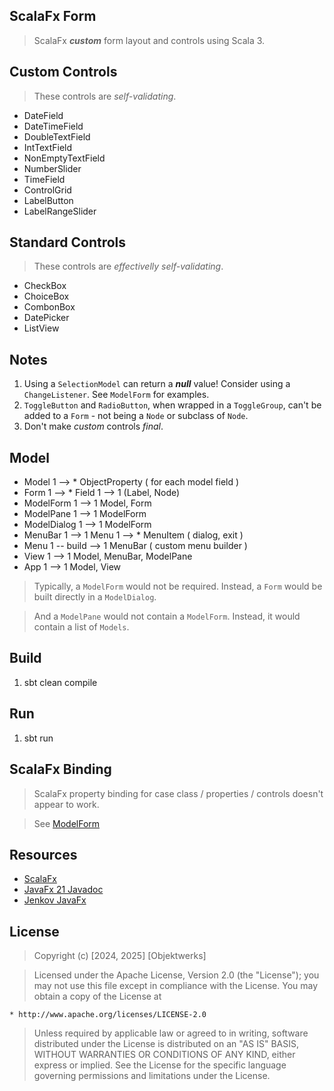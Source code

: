 ScalaFx Form
------------
>ScalaFx ***custom*** form layout and controls using Scala 3.

Custom Controls
---------------
> These controls are *self-validating*.
* DateField
* DateTimeField
* DoubleTextField
* IntTextField
* NonEmptyTextField
* NumberSlider
* TimeField
* ControlGrid
* LabelButton
* LabelRangeSlider

Standard Controls
-----------------
>These controls are *effectivelly self-validating*.
* CheckBox
* ChoiceBox
* CombonBox
* DatePicker
* ListView

Notes
-----
1. Using a ```SelectionModel``` can return a ***null*** value! Consider using a ```ChangeListener```. See ```ModelForm``` for examples.
2. ```ToggleButton``` and ```RadioButton```, when wrapped in a ```ToggleGroup```, can't be added to a ```Form``` - not being a ```Node``` or subclass of ```Node```.
3. Don't make *custom* controls *final*.

Model
-----
* Model 1 --> * ObjectProperty ( for each model field )
* Form 1 --> * Field 1 --> 1 (Label, Node)
* ModelForm 1 --> 1 Model, Form
* ModelPane 1 --> 1 ModelForm
* ModelDialog 1 --> 1 ModelForm
* MenuBar 1 --> 1 Menu 1 --> * MenuItem ( dialog, exit )
* Menu 1 -- build --> 1 MenuBar ( custom menu builder )
* View 1 --> 1 Model, MenuBar, ModelPane
* App 1 --> 1 Model, View

>Typically, a ```ModelForm``` would not be required. Instead, a ```Form``` would be built directly in a ```ModelDialog```.

>And a ```ModelPane``` would not contain a ```ModelForm```. Instead, it would contain a list of ```Models```.

Build
-----
1. sbt clean compile

Run
---
1. sbt run

ScalaFx Binding
---------------
>ScalaFx property binding for case class / properties / controls doesn't appear to work.

>See [ModelForm](https://github.com/objektwerks/scalafx.form/blob/main/src/main/scala/objektwerks/ModelForm.scala)

Resources
---------
* [ScalaFx](https://www.scalafx.org/)
* [JavaFx 21 Javadoc](https://openjfx.io/javadoc/21/)
* [Jenkov JavaFx](https://jenkov.com/tutorials/javafx/index.html)

License
-------
>Copyright (c) [2024, 2025] [Objektwerks]

>Licensed under the Apache License, Version 2.0 (the "License");
you may not use this file except in compliance with the License.
You may obtain a copy of the License at

    * http://www.apache.org/licenses/LICENSE-2.0

>Unless required by applicable law or agreed to in writing, software
distributed under the License is distributed on an "AS IS" BASIS,
WITHOUT WARRANTIES OR CONDITIONS OF ANY KIND, either express or implied.
See the License for the specific language governing permissions and
limitations under the License.
